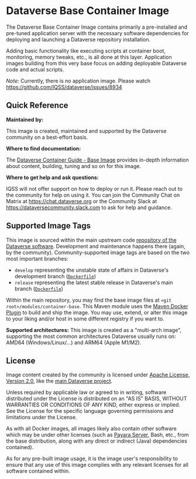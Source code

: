 # Dataverse Base Container Image

The Dataverse Base Container Image contains primarily a pre-installed and pre-tuned application server with the
necessary software dependencies for deploying and launching a Dataverse repository installation.

Adding basic functionality like executing scripts at container boot, monitoring, memory tweaks, etc., is all done
at this layer. Application images building from this very base focus on adding deployable Dataverse code and 
actual scripts.

*Note:* Currently, there is no application image. Please watch https://github.com/IQSS/dataverse/issues/8934

## Quick Reference

**Maintained by:** 

This image is created, maintained and supported by the Dataverse community on a best-effort basis.

**Where to find documentation:**

The [Dataverse Container Guide - Base Image](https://guides.dataverse.org/en/latest/container/base-image.html)
provides in-depth information about content, building, tuning and so on for this image. 

**Where to get help and ask questions:**

IQSS will not offer support on how to deploy or run it. Please reach out to the community for help on using it.
You can join the Community Chat on Matrix at https://chat.dataverse.org or the Community Slack at
https://dataversecommunity.slack.com to ask for help and guidance.

## Supported Image Tags

This image is sourced within the main upstream code [repository of the Dataverse software](https://github.com/IQSS/dataverse).
Development and maintenance happens there (again, by the community). Community-supported image tags are based on the two
most important branches:

- `develop` representing the unstable state of affairs in Dataverse's development branch
  ([`Dockerfile`](https://github.com/IQSS/dataverse/tree/develop/modules/container-base/src/main/docker/Dockerfile))
- `release` representing the latest stable release in Dataverse's main branch
  ([`Dockerfile`](https://github.com/IQSS/dataverse/tree/master/modules/container-base/src/main/docker/Dockerfile))

Within the main repository, you may find the base image files at `<git root>/modules/container-base`.
This Maven module uses the [Maven Docker Plugin](https://dmp.fabric8.io) to build and ship the image.
You may use, extend, or alter this image to your liking and/or host in some different registry if you want to.

**Supported architectures:** This image is created as a "multi-arch image", supporting the most common architectures 
Dataverse usually runs on: AMD64 (Windows/Linux/...) and ARM64 (Apple M1/M2).

## License

Image content created by the community is licensed under [Apache License, Version 2.0](https://www.apache.org/licenses/LICENSE-2.0), 
like the [main Dataverse project](https://github.com/IQSS/dataverse/blob/develop/LICENSE.md).

Unless required by applicable law or agreed to in writing, software distributed under the License is distributed on an
"AS IS" BASIS, WITHOUT WARRANTIES OR CONDITIONS OF ANY KIND, either express or implied. 
See the License for the specific language governing permissions and limitations under the License.

As with all Docker images, all images likely also contain other software which may be under other licenses (such as 
[Payara Server](https://github.com/payara/Payara/blob/master/LICENSE.txt), Bash, etc., from the base
distribution, along with any direct or indirect (Java) dependencies contained).

As for any pre-built image usage, it is the image user's responsibility to ensure that any use of this image complies
with any relevant licenses for all software contained within.

